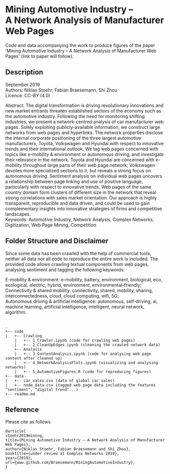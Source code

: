 # Mining Automotive Industry – <br> A Network Analysis of Manufacturer Web Pages

Code and data accompanying the work to produce figures of the paper 'Mining Automotive Industry – A Network Analysis of Manufacturer Web Pages' (link to paper will follow). 

## Description
September 2019 <br>
Authors: Niklas Stoehr, Fabian Braesemann, Shi Zhou <br>
Licence: CC-BY (4.0)

Abstract: The digital transformation is driving revolutionary innovations and new market entrants threaten established sectors of the economy such as the automotive industry. Following the need for monitoring shifting industries, we present a network-centred analysis of car manufacturer web pages. Solely exploiting publicly-available information, we construct large networks from web pages and hyperlinks. The network properties disclose the internal corporate positioning of the three largest automotive manufacturers, Toyota, Volkswagen and Hyundai with respect to innovative trends and their international outlook. We tag web pages concerned with topics like e-mobility & environment or autonomous driving, and investigate their relevance in the network. Toyota and Hyundai are concerned with e-mobility throughout large parts of their web page network; Volkswagen devotes more specialized sections to it, but reveals a strong focus on autonomous driving. Sentiment analysis on individual web pages uncovers a relationship between page linking and use of positive language, particularly with respect to innovative trends. Web pages of the same country domain form clusters of different size in the network that reveal strong correlations with sales market orientation. Our approach is highly transparent, reproducible and data driven, and could be used to gain complementary insights into innovative strategies of firms and competitive landscapes. <br>
Keywords: Automotive Industry, Network Analysis, Complex Networks, Digitization, Web Page Mining, Competition


## Folder Structure and Disclaimer
Since some data has been crawled with the help of commercial tools, neither all data nor all code to reproduce the entire work is included. The provided code allows crawling textual components from web pages, analysing sentiment and tagging the following keywords:

E-mobility & environment: e-mobility, battery, environment, biological, eco, ecological, electric, hybrid, environment, environmental-friendly;<br> 
Connectivity & shared mobility: connectivity, shared, mobility, sharing, interconnectedness, cloud, cloud computing, wifi, 5G;<br> 
Autonomous driving & artificial intelligence: autonomous, self-driving, ai, machine learning, artificial intelligence, intelligent, neural network, algorithm.
<br> <br> 

```
.
+-- code
|   +-- Crawling
    |   +-- 1_Crawler.ipynb (code for crawling web pages)
    |   +-- 2_CleanUpEdges.ipynb (cleaning the crawled network data)
    +-- Analysis
    |   +-- 3_ContentAnalysis.ipynb (code for analysing web page content after cleaned up)
    |   +-- 4_NetworkAnalysisPlots.ipynb (visualizing and analysing networks)
    |   +-- 5_AutomotiveFigures.R (code for reproducing figures)
+-- data
|   +-- car_sales.csv (data of global car sales)
|   +-- node_data.csv (tagged web page data including the features "sentiment", "digital trend"...)
+-- readme.md
```

## Reference
Please cite as follows 

```
@article{
stoehr2019mining,
title={Mining Automotive Industry – A Network Analysis of Manufacturer Web Pages},
author={Niklas Stoehr, Fabian Braesemann and Shi Zhou},
booktitle={under review at Complex Networks 2019},
year={2019},
url={www.github.com/Braesemann/MiningAutomotiveIndustry},
}
```




